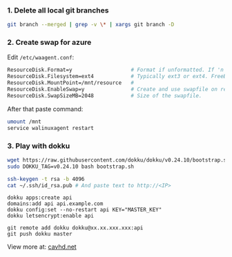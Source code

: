 ### 1. Delete all local git branches

```bash
git branch --merged | grep -v \* | xargs git branch -D 
```

### 2. Create swap for azure

Edit `/etc/waagent.conf`: 
```bash
ResourceDisk.Format=y                   # Format if unformatted. If 'n', resour$
ResourceDisk.Filesystem=ext4            # Typically ext3 or ext4. FreeBSD image$
ResourceDisk.MountPoint=/mnt/resource   #
ResourceDisk.EnableSwap=y               # Create and use swapfile on resource d$
ResourceDisk.SwapSizeMB=2048            # Size of the swapfile.
```

After that paste command: 
```bash
umount /mnt
service walinuxagent restart
```

### 3. Play with dokku

```bash
wget https://raw.githubusercontent.com/dokku/dokku/v0.24.10/bootstrap.sh;
sudo DOKKU_TAG=v0.24.10 bash bootstrap.sh
```

```bash
ssh-keygen -t rsa -b 4096 
cat ~/.ssh/id_rsa.pub # And paste text to http://<IP>
```

```
dokku apps:create api
domains:add api api.example.com
dokku config:set --no-restart api KEY="MASTER_KEY"
dokku letsencrypt:enable api
```
```
git remote add dokku dokku@xx.xx.xxx.xxx:api
git push dokku master
```

View more at: [cavhd.net](https://api.cavhd.net/)

